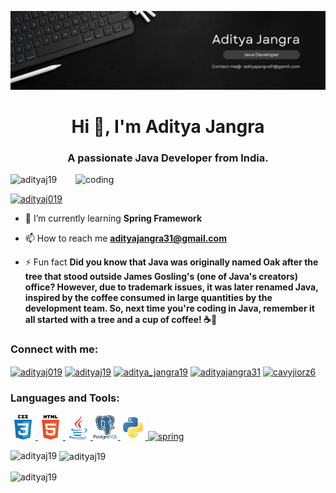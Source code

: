 ![logo](https://github.com/AdityaJ19/AdityaJ19/blob/main/Black%20Minimal%20Motivation%20Quote%20LinkedIn%20Banner.png)
<h1 align="center">Hi 👋, I'm Aditya Jangra</h1>
<h3 align="center">A passionate Java Developer from India.</h3>

<img align="right" alt="coding" width="400" src="https://imgs.search.brave.com/3n8dZUtS2_gQY5c542S9L_V6Jf_CkBuhmEpbROh5JeU/rs:fit:860:0:0/g:ce/aHR0cHM6Ly9naWZk/Yi5jb20vaW1hZ2Vz/L2hpZ2gvYW5pbWF0/ZWQtcHJvZ3JhbW1l/ci1ndXktY29kaW5n/LTc5MGEwYnM4ZTh0/aHBpc2cuZ2lm.gif">

<p align="left"> <img src="https://komarev.com/ghpvc/?username=adityaj19&label=Profile%20views&color=0e75b6&style=flat" alt="adityaj19" /> </p>

<p align="left"> <a href="https://twitter.com/adityaj019" target="blank"><img src="https://img.shields.io/twitter/follow/adityaj019?logo=twitter&style=for-the-badge" alt="adityaj019" /></a> </p>

- 🌱 I’m currently learning **Spring Framework**

- 📫 How to reach me **adityajangra31@gmail.com**

- ⚡ Fun fact **Did you know that Java was originally named Oak after the tree that stood outside James Gosling's (one of Java's creators) office? However, due to trademark issues, it was later renamed Java, inspired by the coffee consumed in large quantities by the development team. So, next time you're coding in Java, remember it all started with a tree and a cup of coffee! ☕🌳**

<h3 align="left">Connect with me:</h3>
<p align="left">
<a href="https://twitter.com/adityaj019" target="blank"><img align="center" src="https://raw.githubusercontent.com/rahuldkjain/github-profile-readme-generator/master/src/images/icons/Social/twitter.svg" alt="adityaj019" height="30" width="40" /></a>
<a href="https://linkedin.com/in/adityaj19" target="blank"><img align="center" src="https://raw.githubusercontent.com/rahuldkjain/github-profile-readme-generator/master/src/images/icons/Social/linked-in-alt.svg" alt="adityaj19" height="30" width="40" /></a>
<a href="https://instagram.com/aditya_jangra19" target="blank"><img align="center" src="https://raw.githubusercontent.com/rahuldkjain/github-profile-readme-generator/master/src/images/icons/Social/instagram.svg" alt="aditya_jangra19" height="30" width="40" /></a>
<a href="https://www.hackerrank.com/adityajangra31" target="blank"><img align="center" src="https://raw.githubusercontent.com/rahuldkjain/github-profile-readme-generator/master/src/images/icons/Social/hackerrank.svg" alt="adityajangra31" height="30" width="40" /></a>
<a href="https://www.leetcode.com/cavyjiorz6" target="blank"><img align="center" src="https://raw.githubusercontent.com/rahuldkjain/github-profile-readme-generator/master/src/images/icons/Social/leet-code.svg" alt="cavyjiorz6" height="30" width="40" /></a>
</p>

<h3 align="left">Languages and Tools:</h3>
<p align="left"> <a href="https://www.w3schools.com/css/" target="_blank" rel="noreferrer"> <img src="https://raw.githubusercontent.com/devicons/devicon/master/icons/css3/css3-original-wordmark.svg" alt="css3" width="40" height="40"/> </a> <a href="https://www.w3.org/html/" target="_blank" rel="noreferrer"> <img src="https://raw.githubusercontent.com/devicons/devicon/master/icons/html5/html5-original-wordmark.svg" alt="html5" width="40" height="40"/> </a> <a href="https://www.java.com" target="_blank" rel="noreferrer"> <img src="https://raw.githubusercontent.com/devicons/devicon/master/icons/java/java-original.svg" alt="java" width="40" height="40"/> </a> <a href="https://www.postgresql.org" target="_blank" rel="noreferrer"> <img src="https://raw.githubusercontent.com/devicons/devicon/master/icons/postgresql/postgresql-original-wordmark.svg" alt="postgresql" width="40" height="40"/> </a> <a href="https://www.python.org" target="_blank" rel="noreferrer"> <img src="https://raw.githubusercontent.com/devicons/devicon/master/icons/python/python-original.svg" alt="python" width="40" height="40"/> </a> <a href="https://spring.io/" target="_blank" rel="noreferrer"> <img src="https://www.vectorlogo.zone/logos/springio/springio-icon.svg" alt="spring" width="40" height="40"/> </a> </p>

<p><img align="left" src="https://github-readme-stats.vercel.app/api/top-langs?username=adityaj19&show_icons=true&locale=en&layout=compact" alt="adityaj19" /></p>

<p>&nbsp;<img align="center" src="https://github-readme-stats.vercel.app/api?username=adityaj19&show_icons=true&locale=en" alt="adityaj19" /></p>

<p><img align="center" src="https://github-readme-streak-stats.herokuapp.com/?user=adityaj19&" alt="adityaj19" /></p>

